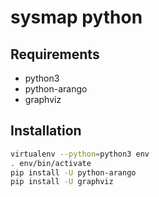# sysmap python

## Requirements

* python3
* python-arango
* graphviz

## Installation

```sh
virtualenv --python=python3 env
. env/bin/activate
pip install -U python-arango
pip install -U graphviz
```


